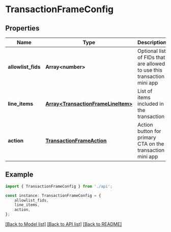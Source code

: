 # TransactionFrameConfig


## Properties

Name | Type | Description | Notes
------------ | ------------- | ------------- | -------------
**allowlist_fids** | **Array&lt;number&gt;** | Optional list of FIDs that are allowed to use this transaction mini app | [optional] [default to undefined]
**line_items** | [**Array&lt;TransactionFrameLineItem&gt;**](TransactionFrameLineItem.md) | List of items included in the transaction | [default to undefined]
**action** | [**TransactionFrameAction**](TransactionFrameAction.md) | Action button for primary CTA on the transaction mini app | [optional] [default to undefined]

## Example

```typescript
import { TransactionFrameConfig } from './api';

const instance: TransactionFrameConfig = {
    allowlist_fids,
    line_items,
    action,
};
```

[[Back to Model list]](../README.md#documentation-for-models) [[Back to API list]](../README.md#documentation-for-api-endpoints) [[Back to README]](../README.md)
